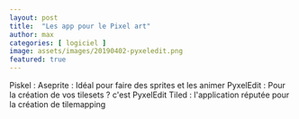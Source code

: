 ```yaml
---
layout: post
title:  "Les app pour le Pixel art"
author: max
categories: [ logiciel ]
image: assets/images/20190402-pyxeledit.png
featured: true
---
```

Piskel : 
Aseprite : Idéal pour faire des sprites et les animer
PyxelEdit : Pour la création de vos tilesets ? c'est PyxelEdit
Tiled : l'application réputée pour la création de tilemapping

<!--stackedit_data:
eyJoaXN0b3J5IjpbNDY3NjgwMjIxLDE5OTk0NDI5NzcsMjU3OD
cwNTMsLTE0OTc4MzAxODBdfQ==
-->